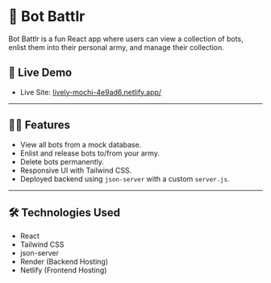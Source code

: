 # 🤖 Bot Battlr

Bot Battlr is a fun React app where users can view a collection of bots, enlist them into their personal army, and manage their collection.

## 🚀 Live Demo


- Live Site: [lively-mochi-4e9ad6.netlify.app/](lively-mochi-4e9ad6.netlify.app/)

---

## 🧑‍💻 Features

- View all bots from a mock database.
- Enlist and release bots to/from your army.
- Delete bots permanently.
- Responsive UI with Tailwind CSS.
- Deployed backend using `json-server` with a custom `server.js`.

---

## 🛠️ Technologies Used

- React
- Tailwind CSS
- json-server
- Render (Backend Hosting)
- Netlify (Frontend Hosting)
